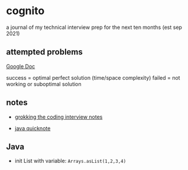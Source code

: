 # cognito

a journal of my technical interview prep for the next ten months (est sep 2021)

## attempted problems

[Google Doc](https://docs.google.com/spreadsheets/d/1xiVPj16LiDic8djXgZP0OzGxFqH9edOcbf8iqweZ_Nw/edit?usp=sharing)

success = optimal perfect solution (time/space complexity)
failed = not working or suboptimal solution

## notes

- [grokking the coding interview notes](GTCI/README.md)

- [java quicknote](#java)

## Java

- init List with variable: `Arrays.asList(1,2,3,4)`
